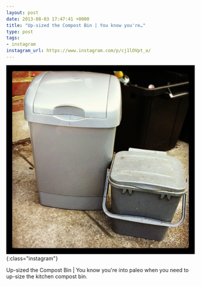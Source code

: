 ```yaml
---
layout: post
date: 2013-08-03 17:47:41 +0000
title: "Up-sized the Compost Bin | You know you're…"
type: post
tags:
- instagram
instagram_url: https://www.instagram.com/p/cj1lOVpt_a/
---
```


![Instagram - cj1lOVpt_a](/assets/cj1lOVpt_a.jpg){:class="instagram"}

Up-sized the Compost Bin | You know you're into paleo when you need to up-size the kitchen compost bin.
